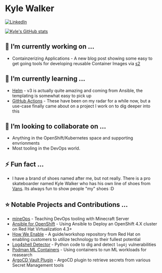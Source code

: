 # Kyle Walker 
[![LinkedIn][linkedin-shield]][linkedin-url]

[![Kyle's GitHub stats](https://github-readme-stats.vercel.app/api?username=KyWa)](https://github.com/anuraghazra/github-readme-stats.git)

## 🔭 I’m currently working on ...
* Containzerizing Applications - A new blog post showing some easy to get going tools for developing reusable Container Images via [s2](https://github.com/openshift/source-to-image)

## 🌱 I’m currently learning ...
* [Helm](https://helm.sh) - v3 is actually quite amazing and coming from Ansible, the templating is somewhat easy to pick up
* [GitHub Actions](https://github.com/features/actions) - These have been on my radar for a while now, but a use-case finally came about on a project I work on to dig deeper into this
 
## 👯 I’m looking to collaborate on ...
* Anything in the OpenShift/Kubernetes space and supporting envrionments
* Most tooling in the DevOps world.
 
## ⚡ Fun fact ...
* I have a brand of shoes named after me, but not really. There is a pro skateboarder named Kyle Walker who has his own line of shoes from [Vans](https://www.vans.com/en-us/search/product?q=kyle%20walker). Its always fun to show people "my" shoes :D

## ⭐️ Notable Projects and Contributions ...
* [mineOps](https://github.com/KyWa/mineOps) - Teaching DevOps tooling with Minecraft Server
* [Ansible for OpenShift](https://github.com/KyWa/ansible-for-openshift) - Using Ansible to Deploy an OpenShift 4.X cluster on Red Hat Virtualization 4.3+
* [How We Enable](https://github.com/redhat-adsa/HowWeEnable) - A guide/workshop repository from Red Hat on enabling customers to utilize technology to their fullest potential
* [Log4shell Detector](https://github.com/Neo23x0/log4shell-detector) - Python code to dig and detect `log4j` vulnerabilities
* [Podman ML Containers](https://github.com/mjlbach/podman_ml_containers) - Using containers to run ML workloads for reasearch
* [ArgoCD Vault Plugin](https://github.com/argoproj-labs/argocd-vault-plugin) - ArgoCD plugin to retrieve secrets from various Secret Management tools

[linkedin-url]: https://www.linkedin.com/in/kyle-walker-5b151335/
[linkedin-shield]: https://img.shields.io/badge/-LinkedIn-black.svg?style=for-the-badge&logo=linkedin&colorB=555
